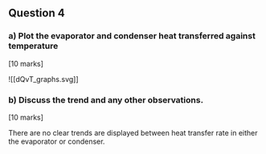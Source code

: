 
## Question 4
### a) Plot the evaporator and condenser heat transferred against temperature 
[10 marks]

![[dQvT_graphs.svg]]

### b) Discuss the trend and any other observations. 
[10 marks]

There are no clear trends are displayed between heat transfer rate in either the evaporator or condenser.


